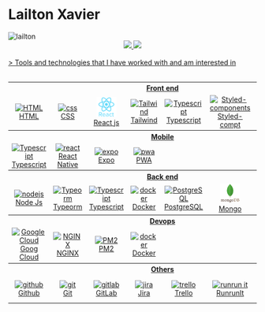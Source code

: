 # Lailton Xavier

<div>
  <img src="https://res.cloudinary.com/dup3eggmc/image/upload/v1679585805/Full_mwugzz.gif" alt="lailton" />
</div>

<div align="center">
  <a href="https://github.com/LailtonXavier">
  <img height="190em" src="https://github-readme-stats.vercel.app/api?username=LailtonXavier&show_icons=true&theme=dracula&include_all_commits=true&count_private=true" />
  <img height="190em" src="https://github-readme-stats.vercel.app/api/top-langs/?username=LailtonXavier&layout=compact&langs_count=7&theme=dracula" />
</div>  
<br>
> Tools and technologies that I have worked with and am interested in
<br>
<br>

<table align="center">
  <tr>
    <th colspan="8">Front end</th>
  </tr>
  <tr>
    <td align="center"  width="96">
        <img src="https://skillicons.dev/icons?i=html" width="48" height="48" alt="HTML" />
      <br>HTML
    </td>
    <td align="center" width="96">
        <img src="https://skillicons.dev/icons?i=css" width="48" height="48" alt="css" />
      <br>CSS
    </td>
    <td align="center"  width="96">
     <img src="https://raw.githubusercontent.com/devicons/devicon/master/icons/react/react-original-wordmark.svg" alt="react" width="40" height="40"/> 
      <br>React js
    </td>
    <td align="center"  width="96">
     <img src="https://cdn.jsdelivr.net/gh/devicons/devicon/icons/tailwindcss/tailwindcss-plain.svg" alt="Tailwind" width="40" height="40"/> 
      <br>Tailwind
    </td>
    <td align="center"  width="96">
     <img src="https://cdn.jsdelivr.net/gh/devicons/devicon/icons/typescript/typescript-original.svg" alt="Typescript" width="40" height="40"/> 
      <br>Typescript
    </td>
    <td align="center"  width="96">
     <img src="https://res.cloudinary.com/dup3eggmc/image/upload/v1679582282/Captura_de_tela_de_2023-03-23_11-36-56_pug8hs.png" alt="Styled-components" width="50" height="40"/> 
      <br>Styled-compt
    </td>
    <td align="center"  width="96">
     <img src="https://cdn.jsdelivr.net/gh/devicons/devicon/icons/bootstrap/bootstrap-original.svg" alt="Bootstrap" width="40" height="40"/>
      <br>Bootstrap
    </td>
  </tr>

  <tr>
    <th colspan="8">Mobile</th>
  </tr>
  <tr align="center" >
     <td align="center"  width="96">
      <img src="https://cdn.jsdelivr.net/gh/devicons/devicon/icons/typescript/typescript-original.svg" alt="Typescript" width="40" height="40"/>
      <br>Typescript
    </td>
    <td align="center"  width="96">
      <img src="https://cdn-icons-png.flaticon.com/512/3379/3379166.png" alt="react" width="40" height="40"/> 
      <br>React Native
    </td>
    <td align="center"  width="96">
      <img src="https://play-lh.googleusercontent.com/algsmuhitlyCU_Yy3IU7-7KYIhCBwx5UJG4Bln-hygBjjlUVCiGo1y8W5JNqYm9WW3s" alt="expo" width="40" height="40"/> 
      <br>Expo
    </td>
    <td align="center"  width="96">
      <img src="https://blog.geekhunter.com.br/wp-content/uploads/2020/04/pwa-2.png" alt="pwa" width="50" height="40"/> 
      <br>PWA
    </td>
  </tr>
  <tr>
    <th colspan="8">Back end</th>
  </tr>
  <tr>
    <td align="center"  width="96">
      <img src="https://cdn.jsdelivr.net/gh/devicons/devicon/icons/nodejs/nodejs-original-wordmark.svg" width="48" height="48" alt="nodejs" />
      <br>Node Js
    </td>
    <td align="center"  width="96">
      <img src="https://avatars.githubusercontent.com/u/20165699?s=200&v=4" alt="Typeorm" width="40" height="40"/> 
      <br>Typeorm
    </td>
     <td align="center"  width="96">
      <img src="https://cdn.jsdelivr.net/gh/devicons/devicon/icons/typescript/typescript-original.svg" alt="Typescript" width="40" height="40"/>
      <br>Typescript
    </td>
    <td align="center"  width="96">
      <img src="https://cdn.jsdelivr.net/gh/devicons/devicon/icons/docker/docker-original.svg" alt="docker" width="40" height="40"/>
      <br>Docker
    </td>
    <td align="center"  width="96">
      <img src="https://cdn.jsdelivr.net/gh/devicons/devicon/icons/postgresql/postgresql-original.svg" alt="PostgreSQL" width="40" height="40"/>
      <br>PostgreSQL
    </td>
    <td align="center" width="96">
      <img src="https://raw.githubusercontent.com/devicons/devicon/master/icons/mongodb/mongodb-original-wordmark.svg" alt="mongodb" width="40" height="40"/>
      <br>Mongo
    </td>
    <td align="center" width="96">
        <img src="https://cdn.jsdelivr.net/gh/devicons/devicon/icons/rails/rails-plain.svg" alt="rails" width="40" height="40"/>
      <br>Rails
      </td>
  </tr>
  <tr>
    <th colspan="8">Devops</th>
  </tr>
  <tr>
    <td align="center"  width="96">
      <img src="https://bestclouds.shop/wp-content/uploads/2023/02/Google-Cloud-Emblem.png" width="48" height="38" alt="Google Cloud" />
      <br>Goog Cloud
    </td>
    <td align="center"  width="96">
      <img src="https://cdn.jsdelivr.net/gh/devicons/devicon/icons/nginx/nginx-original.svg" alt="NGINX" width="40" height="40"/>
      <br>NGINX
    </td>
     <td align="center"  width="96">
      <img src="https://raw.githubusercontent.com/unitech/pm2/master/pres/pm2.20d3ef.png" alt="PM2" width="80" height="40"/>
      <br>PM2
    </td>
    <td align="center"  width="96">
      <img src="https://cdn.jsdelivr.net/gh/devicons/devicon/icons/docker/docker-original.svg" alt="docker" width="40" height="40"/>
      <br>Docker
    </td>
  </tr>
   <tr>
    <th colspan="8">Others</th>
  </tr>
  <tr>
    <td align="center"  width="96">
      <img src="https://cdn.jsdelivr.net/gh/devicons/devicon/icons/github/github-original.svg" width="48" height="48" alt="github" />
      <br>Github
    </td>
    <td align="center"  width="96">
       <img src="https://cdn.jsdelivr.net/gh/devicons/devicon/icons/git/git-original.svg" alt="git" width="40" height="40"/>
      <br>Git
    </td>
     <td align="center"  width="96">
      <img src="https://cdn.jsdelivr.net/gh/devicons/devicon/icons/gitlab/gitlab-original.svg" alt="gitlab" width="40" height="40"/>
      <br>GitLab
    </td>
    <td align="center"  width="96">
      <img src="https://cdn.jsdelivr.net/gh/devicons/devicon/icons/jira/jira-original.svg"  alt="jira" width="40" height="40"/>
      <br>Jira
    </td>
    <td align="center"  width="96">
     <img src="https://cdn.jsdelivr.net/gh/devicons/devicon/icons/trello/trello-plain.svg"alt="trello" width="40" height="40"/>
      <br>Trello
    </td>
    <td align="center" width="96">
    <img src="https://e3ba6e8732e83984.cdn.gocache.net/uploads/image/file/479128/regular_runrun2-360-1.jpeg" alt="runrun it" width="40" height="30"/>
      <br>RunrunIt
    </td>
    <td align="center" width="96">
      <img src="https://creazilla-store.fra1.digitaloceanspaces.com/icons/3256745/file-type-light-prettier-icon-md.png" alt="prettier" width="40" height="40" />
      <br>Prettier
    </td>
    <td align="center" width="96">
      <img src="https://eslint.org/icon-512.png" alt="eslint" width="40" height="40" />
      <br>Eslint
    </td>
  </tr>


</table>
